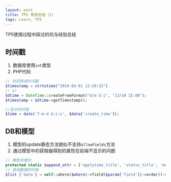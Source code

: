 ```yaml
---
layout: post
title: TP5 使用总结（1）
tags: Learn, TP5
---
```


TP5使用过程中踩过的坑与经验总结

## 时间戳
1. 数据库使用`int`类型
2. PHP代码

```PHP
// 时间转成时间戳
$timestamp = strtotime("2019-03-01 12:20:32")
// or
$dtime = DateTime::createFromFormat("d/m G:i", "13/10 15:00");
$timestamp = $dtime->getTimestamp();

//显示的时候
$time = date('Y-m-d G:i:s', $data['create_time']);
```


## DB和模型

1. 模型的update静态方法貌似不支持`allowFields`方法
2. 通过模型中的获取器得到的属性在前端不显示的问题

```PHP
// 模型中增加
protected static $append_attr = ['applytime_title', 'status_title', 'method_title'];
// 查询数据的时候
$list ['data'] = self::where($where)->field($param['field'])->order()->select()->append(self::$append_attr)->toArray();
```
